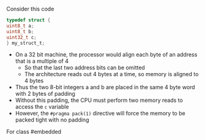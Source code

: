 Consider this code
```c
typedef struct {
uint8_t a;
uint8_t b;
uint32_t c;
} my_struct_t;
```
- On a 32 bit machine, the processor would align each byte of an address that is a multiple of 4
	- So that the last two address bits can be omitted
	- The architecture reads out 4 bytes at a time, so memory is aligned to 4 bytes
- Thus the two 8-bit integers a and b are placed in the same 4 byte word with 2 bytes of padding
- Without this padding, the CPU must perform two memory reads to access the `c` variable
- However, the `#pragma pack(1)` directive will force the memory to be packed tight with no padding

For class #embedded